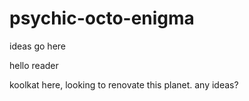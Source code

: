 # psychic-octo-enigma
ideas go here

hello reader

koolkat here, looking to renovate this planet. any ideas?

